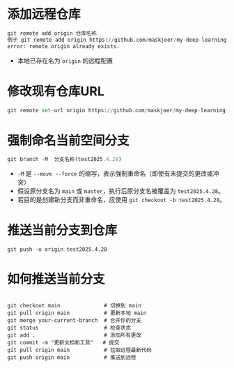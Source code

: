 # 添加远程仓库

```python
git remote add origin 仓库名称
例子 git remote add origin https://github.com/maskjoer/my-deep-learning-notes.git
error: remote origin already exists.
```

- 本地已存在名为 `origin` 的远程配置

# 修改现有仓库URL

```python
git remote set-url origin https://github.com/maskjoer/my-deep-learning-notes.git
```

# 强制命名当前空间分支

```python
git branch -M  分支名称(test2025.4.28)
```

* `-M` 是 `--move --force` 的缩写，表示强制重命名（即使有未提交的更改或冲突）
* 假设原分支名为 `main` 或 `master`，执行后原分支名被覆盖为 `test2025.4.28`。
* 若目的是创建新分支而非重命名，应使用 `git checkout -b test2025.4.28`。

# 推送当前分支到仓库

```
git push -u origin test2025.4.28
```

# 如何推送当前分支

```

git checkout main              # 切换到 main
git pull origin main           # 更新本地 main
git merge your-current-branch  # 合并你的分支
git status                     # 检查状态
git add .                      # 添加所有更改
git commit -m "更新文档和工具"   # 提交
git pull origin main           # 拉取远程最新代码
git push origin main           # 推送到远程

```
